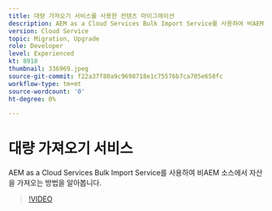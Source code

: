 ```yaml
---
title: 대량 가져오기 서비스를 사용한 컨텐츠 마이그레이션
description: AEM as a Cloud Services Bulk Import Service를 사용하여 비AEM 소스에서 자산을 가져오는 방법을 알아봅니다.
version: Cloud Service
topic: Migration, Upgrade
role: Developer
level: Experienced
kt: 8918
thumbnail: 336969.jpeg
source-git-commit: f22a37f80a9c9698718e1c75576b7ca705e658fc
workflow-type: tm+mt
source-wordcount: '0'
ht-degree: 0%

---
```



# 대량 가져오기 서비스

AEM as a Cloud Services Bulk Import Service를 사용하여 비AEM 소스에서 자산을 가져오는 방법을 알아봅니다.

>[!VIDEO](https://video.tv.adobe.com/v/336969/?quality=12&learn=on)
